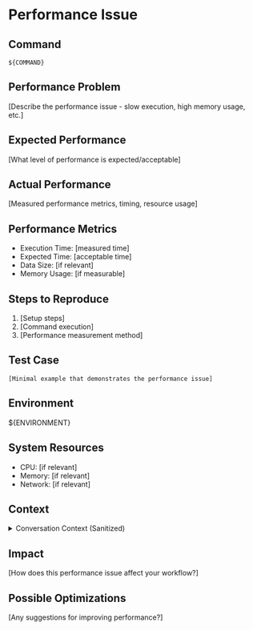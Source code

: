 # Performance Issue

## Command
`${COMMAND}`

## Performance Problem
[Describe the performance issue - slow execution, high memory usage, etc.]

## Expected Performance
[What level of performance is expected/acceptable]

## Actual Performance
[Measured performance metrics, timing, resource usage]

## Performance Metrics
- Execution Time: [measured time]
- Expected Time: [acceptable time]
- Data Size: [if relevant]
- Memory Usage: [if measurable]

## Steps to Reproduce
1. [Setup steps]
2. [Command execution]
3. [Performance measurement method]

## Test Case
```
[Minimal example that demonstrates the performance issue]
```

## Environment
${ENVIRONMENT}

## System Resources
- CPU: [if relevant]
- Memory: [if relevant]
- Network: [if relevant]

## Context
<details>
<summary>Conversation Context (Sanitized)</summary>

```
${SANITIZED_CONTEXT}
```
</details>

## Impact
[How does this performance issue affect your workflow?]

## Possible Optimizations
[Any suggestions for improving performance?]